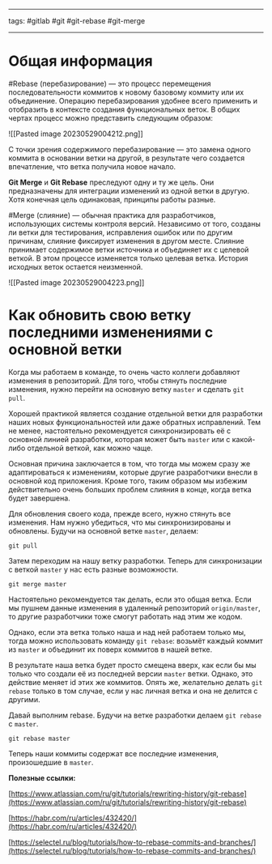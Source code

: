 ____

tags: #gitlab #git #git-rebase #git-merge 

_____

# Общая информация

#Rebase (перебазирование) — это процесс перемещения последовательности коммитов к новому базовому коммиту или их объединение. Операцию перебазирования удобнее всего применить и отобразить в контексте создания функциональных веток. В общих чертах процесс можно представить следующим образом:

![[Pasted image 20230529004212.png]]

С точки зрения содержимого перебазирование — это замена одного коммита в основании ветки на другой, в результате чего создается впечатление, что ветка получила новое начало.

**Git Merge** и **Git Rebase** преследуют одну и ту же цель. Они предназначены для интеграции изменений из одной ветки в другую. Хотя конечная цель одинаковая, принципы работы разные.

#Merge (слияние) — обычная практика для разработчиков, использующих системы контроля версий. Независимо от того, созданы ли ветки для тестирования, исправления ошибок или по другим причинам, слияние фиксирует изменения в другом месте. Слияние принимает содержимое ветки источника и объединяет их с целевой веткой. В этом процессе изменяется только целевая ветка. История исходных веток остается неизменной.

![[Pasted image 20230529004223.png]]

# Как обновить свою ветку последними изменениями с основной ветки

Когда мы работаем в команде, то очень часто коллеги добавляют изменения в репозиторий. Для того, чтобы стянуть последние изменения, нужно перейти на основную ветку `master` и сделать `git pull`.

Хорошей практикой является создание отдельной ветки для разработки наших новых функциональностей или даже обратных исправлений. Тем не менее, настоятельно рекомендуется синхронизировать её с основной линией разработки, которая может быть `master` или с какой-либо отдельной веткой, как можно чаще.

Основная причина заключается в том, что тогда мы можем сразу же адаптироваться к изменениям, которые другие разработчики внесли в основной код приложения. Кроме того, таким образом мы избежим действительно очень больших проблем слияния в конце, когда ветка будет завершена.

Для обновления своего кода, прежде всего, нужно стянуть все изменения. Нам нужно убедиться, что мы синхронизированы и обновлены. Будучи на основной ветке `master`, делаем:

```
git pull
```

Затем переходим на нашу ветку разработки. Теперь для синхронизации с веткой `master` у нас есть разные возможности.

```
git merge master
```

Настоятельно рекомендуется так делать, если это общая ветка. Если мы пушнем данные изменения в удаленный репозиторий `origin/master`, то другие разработчики тоже смогут работать над этим же кодом.

Однако, если эта ветка только наша и над ней работаем только мы, тогда можно использовать команду `git rebase`: возьмёт каждый коммит из `master` и объединит их поверх коммитов в нашей ветке.

В результате наша ветка будет просто смещена вверх, как если бы мы только что создали её из последней версии `master` ветки. Однако, это действие меняет id этих же коммитов. Опять же, желательно делать `git rebase` только в том случае, если у нас личная ветка и она не делится с другими.

Давай выполним rebase. Будучи на ветке разработки делаем `git rebase` с `master`.

```
git rebase master
```

Теперь наши коммиты содержат все последние изменения, произошедшие в `master`.

**Полезные ссылки:**

[https://www.atlassian.com/ru/git/tutorials/rewriting-history/git-rebase](https://www.atlassian.com/ru/git/tutorials/rewriting-history/git-rebase)

[https://habr.com/ru/articles/432420/](https://habr.com/ru/articles/432420/)

[https://selectel.ru/blog/tutorials/how-to-rebase-commits-and-branches/](https://selectel.ru/blog/tutorials/how-to-rebase-commits-and-branches/)